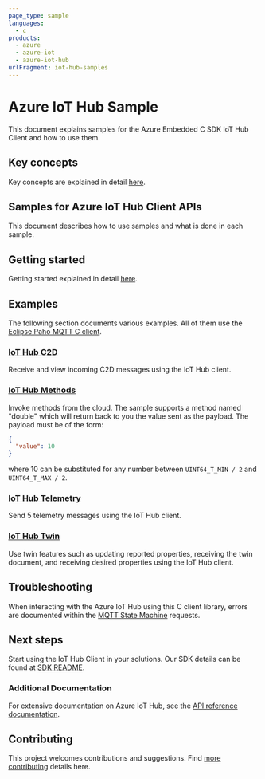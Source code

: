 ```yaml
---
page_type: sample
languages:
  - c
products:
  - azure
  - azure-iot
  - azure-iot-hub
urlFragment: iot-hub-samples
---
```


# Azure IoT Hub Sample

This document explains samples for the Azure Embedded C SDK IoT Hub Client and how to use them.

## Key concepts

Key concepts are explained in detail [here][SDK_README_KEY_CONCEPTS].

## Samples for Azure IoT Hub Client APIs

This document describes how to use samples and what is done in each sample.

## Getting started

Getting started explained in detail [here][SDK_README_GETTING_STARTED].

## Examples

The following section documents various examples. All of them use the [Eclipse Paho MQTT C client][Eclipse_Paho].

### [IoT Hub C2D][paho_c2d_sample]
Receive and view incoming C2D messages using the IoT Hub client.

### [IoT Hub Methods][paho_methods_sample]
Invoke methods from the cloud. The sample supports a method named "double"
which will return back to you the value sent as the payload. The payload must be of the form:
```json
{
  "value": 10
}
```
where 10 can be substituted for any number between `UINT64_T_MIN / 2` and `UINT64_T_MAX / 2`.
### [IoT Hub Telemetry][paho_telemetry_sample]
Send 5 telemetry messages using the IoT Hub client.
### [IoT Hub Twin][paho_twin_sample]
Use twin features such as updating reported properties, receiving the twin document, and receiving desired properties using the IoT Hub client.

## Troubleshooting

When interacting with the Azure IoT Hub using this C client library, errors are documented within the [MQTT State Machine][error_codes] requests.

## Next steps

Start using the IoT Hub Client in your solutions. Our SDK details can be found at [SDK README][IOT_CLIENT_README].

### Additional Documentation

For extensive documentation on Azure IoT Hub, see the [API reference documentation][iot_hub_mqtt].

## Contributing

This project welcomes contributions and suggestions. Find [more contributing][SDK_README_CONTRIBUTING] details here.

<!-- LINKS -->
[IOT_CLIENT_README]: ../../README.md
[SDK_README_CONTRIBUTING]:../../README.md#contributing
[SDK_README_GETTING_STARTED]: ../../README.md#getting-started
[SDK_README_KEY_CONCEPTS]: ../../README.md#key-concepts
[paho_c2d_sample]: c2d/src/paho_iot_hub_c2d_example.c
[paho_methods_sample]: methods/src/paho_iot_methods_example.c
[paho_telemetry_sample]: telemetry/src/paho_iot_hub_telemetry_example.c
[paho_twin_sample]: twin/src/paho_iot_hub_twin_example.c
[iot_hub_mqtt]: https://docs.microsoft.com/en-us/azure/iot-dps/iot-dps-mqtt-support
[error_codes]: ../../doc/mqtt_state_machine.md#IoT-Service-Errors
[Eclipse_Paho]: https://www.eclipse.org/paho/clients/c/
